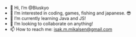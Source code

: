 - 👋 Hi, I’m @Bluskyo
- 👀 I’m interested in coding, games, fishing and japanese. 😎
- 🌱 I’m currently learning Java and JS!
- 💞️ I’m looking to collaborate on anything!
- 📫 How to reach me: isak.m.mikalsen@gmail.com

<!---
Bluskyo/Bluskyo is a ✨ special ✨ repository because its `README.md` (this file) appears on your GitHub profile.
You can click the Preview link to take a look at your changes.
